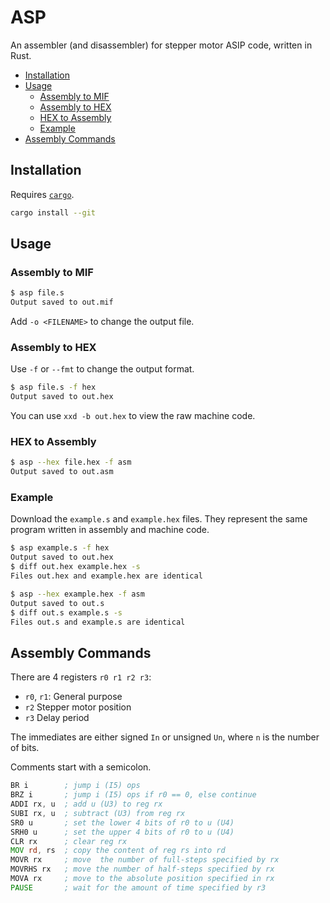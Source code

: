 # ASP

An assembler (and disassembler) for stepper motor ASIP code, written in Rust.

- [Installation](#installation)
- [Usage](#usage)
  - [Assembly to MIF](#assembly-to-mif)
  - [Assembly to HEX](#assembly-to-hex)
  - [HEX to Assembly](#hex-to-assembly)
  - [Example](#example)
- [Assembly Commands](#assembly-commands)

## Installation

Requires [`cargo`](https://doc.rust-lang.org/cargo/getting-started/installation.html).

```bash
cargo install --git
```

## Usage

### Assembly to MIF

```bash
$ asp file.s
Output saved to out.mif
```

Add `-o <FILENAME>` to change the output file.

### Assembly to HEX

Use `-f` or `--fmt` to change the output format.

```bash
$ asp file.s -f hex
Output saved to out.hex
```

You can use `xxd -b out.hex` to view the raw machine code.

### HEX to Assembly

```bash
$ asp --hex file.hex -f asm
Output saved to out.asm
```

### Example

Download the `example.s` and `example.hex` files. They represent the same program written in assembly and machine code.

```bash
$ asp example.s -f hex
Output saved to out.hex
$ diff out.hex example.hex -s
Files out.hex and example.hex are identical
```

```bash
$ asp --hex example.hex -f asm
Output saved to out.s
$ diff out.s example.s -s
Files out.s and example.s are identical
```

## Assembly Commands

There are 4 registers `r0 r1 r2 r3`:

- `r0`, `r1`: General purpose
- `r2` Stepper motor position
- `r3` Delay period

The immediates are either signed `In` or unsigned `Un`, where `n` is the number of bits.

Comments start with a semicolon.

```asm
BR i        ; jump i (I5) ops 
BRZ i       ; jump i (I5) ops if r0 == 0, else continue
ADDI rx, u  ; add u (U3) to reg rx
SUBI rx, u  ; subtract (U3) from reg rx
SR0 u       ; set the lower 4 bits of r0 to u (U4)
SRH0 u      ; set the upper 4 bits of r0 to u (U4)
CLR rx      ; clear reg rx
MOV rd, rs  ; copy the content of reg rs into rd
MOVR rx     ; move  the number of full-steps specified by rx
MOVRHS rx   ; move the number of half-steps specified by rx
MOVA rx     ; move to the absolute position specified in rx
PAUSE       ; wait for the amount of time specified by r3
```
